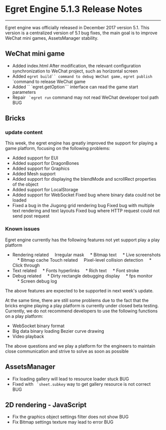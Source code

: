 # Egret Engine 5.1.3 Release Notes


---

Egret engine was officially released in December 2017 version 5.1. This version is a centralized version of 5.1 bug fixes, the main goal is to improve WeChat mini games, AssetsManager stability.



## WeChat mini game

* Added index.html After modification, the relevant configuration synchronization to WeChat project, such as horizontal screen
* Added `egret build`` command to debug WeChat game,` `` egret publish `` `command to release WeChat game
* Added `` `egret.getOption``` interface can read the game start parameters
* Repair `` `egret run`` command may not read WeChat developer tool path BUG

## Bricks
### update content

This week, the egret engine has greatly improved the support for playing a game platform, focusing on the following problems:

* Added support for EUI
* Added support for DragonBones
* Added support for Graphics
* Added Mesh support
* Added support for displaying the blendMode and scrollRect properties of the object
* Added support for LocalStorage
* Added support for WebSocket
Fixed bug where binary data could not be loaded
* Fixed a bug in the Jiugong grid rendering bug
Fixed bug with multiple text rendering and text layouts
Fixed bug where HTTP request could not send post request


### Known issues

Egret engine currently has the following features not yet support play a play platform

* Rendering related
    Irregular mask
    * Bitmap text
    * Live screenshots
    * Bitmap cache
Touch related
    Pixel-level collision detection
    * Click through
* Text related
    * Fonts hyperlinks
    * Rich text
    * Font stroke
* Debug related
    * Dirty rectangle debugging display
    * fps monitor
    * Screen debug log



The above features are expected to be supported in next week's update.

At the same time, there are still some problems due to the fact that the bricks engine playing a play platform is currently under closed beta testing. Currently, we do not recommend developers to use the following functions on a play platform:

* WebSocket binary format
* Big data binary loading
Bezier curve drawing
* Video playback

The above questions and we play a platform for the engineers to maintain close communication and strive to solve as soon as possible

## AssetsManager

* Fix loading gallery will lead to resource loader stuck BUG
* Fixed with `` `sheet.subkey`` way to get gallery resource is not correct BUG

## 2D rendering - JavaScript

* Fix the graphics object settings filter does not show BUG
* Fix Bitmap settings texture may lead to error BUG